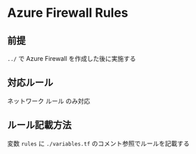 Azure Firewall Rules
=====

## 前提

`../` で Azure Firewall を作成した後に実施する

## 対応ルール
ネットワーク ルール のみ対応

## ルール記載方法

変数 `rules` に `./variables.tf` のコメント参照でルールを記載する

